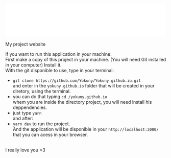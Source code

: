 <div align="center">
	<br>
	<a href="https://saint-machine.vercel.app/">
		<img src="./public/saint-machine-animated-VHS.svg" width="800" height="100">
    </a>
	<br>
</div>

My project website

If you want to run this application in your machine:<br/>
First make a copy of this project in your machine. (You will need Git installed in your computer) Install it.<br/>
With the git disponible to use, type in your terminal:<br/>
- `git clone https://github.com/Yokuny/Yokuny.github.io.git`<br/>
and enter in the `yokuny.github.io` folder that will be created in your diretory, using the terminal.<br/>
- you can do that typing `cd /yokuny.github.io`<br/>
whem you are inside the directory project, you will need install his deppendencies.<br/>
- just type `yarn`<br/>
and after:<br/>
- `yarn dev` to run the project.<br/>
And the application will be disponible in your ` http://localhost:3000/ `<br/>
that you can acess in your browser.<br/>
<br/>
I really love you <3
